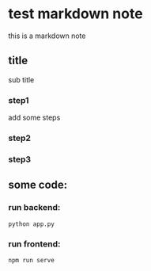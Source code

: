 # test markdown note
this is a markdown note

## title
sub title

### step1
add some steps

### step2

### step3

## some code:

### run backend:


```
python app.py
```

### run frontend:

```
npm run serve
```
